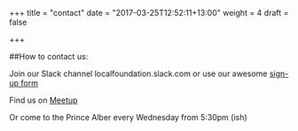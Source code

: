 +++
title = "contact"
date = "2017-03-25T12:52:11+13:00"
weight = 4
draft = false

+++

##How to contact us:

Join our Slack channel localfoundation.slack.com or use our awesome [sign-up form](http://slack.local.foundation)

Find us on [Meetup](https://www.meetup.com/localfoundation/)

Or come to the Prince Alber every Wednesday from 5:30pm (ish)
